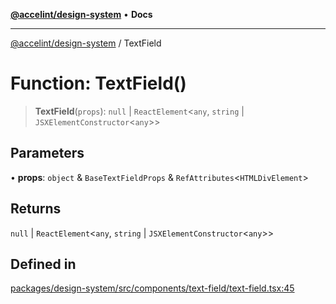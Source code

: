 [**@accelint/design-system**](../README.md) • **Docs**

***

[@accelint/design-system](../README.md) / TextField

# Function: TextField()

> **TextField**(`props`): `null` \| `ReactElement`\<`any`, `string` \| `JSXElementConstructor`\<`any`\>\>

## Parameters

• **props**: `object` & `BaseTextFieldProps` & `RefAttributes`\<`HTMLDivElement`\>

## Returns

`null` \| `ReactElement`\<`any`, `string` \| `JSXElementConstructor`\<`any`\>\>

## Defined in

[packages/design-system/src/components/text-field/text-field.tsx:45](https://github.com/gohypergiant/standard-toolkit/blob/258694cea8ed8bbd956b3cf5da47c2c9debcf127/packages/design-system/src/components/text-field/text-field.tsx#L45)
